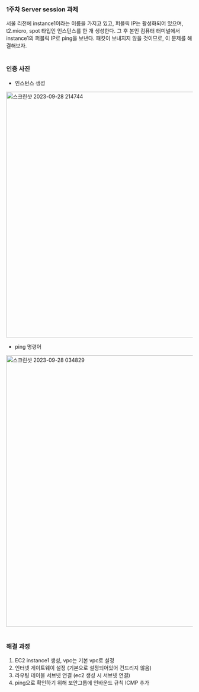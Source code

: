 ### 1주차 Server session 과제
서울 리전에 instance1이라는 이름을 가지고 있고, 퍼블릭 IP는 활성화되어 있으며, t2.micro, spot 타입인 인스턴스를 한 개 생성한다. 그 후 본인 컴퓨터 터미널에서 instance1의 퍼블릭 IP로 ping을 보낸다. 패킷이 보내지지 않을 것이므로, 이 문제를 해결해보자.
<br><br>

### 인증 사진
- 인스턴스 생성
<img width="662" alt="스크린샷 2023-09-28 214744" src="https://github.com/GDSC-Ewha-5th/GDSC-Server-5th/assets/121746871/76696cd0-456c-468c-88db-437f1b3ebbe5">
<br>

- ping 명령어
<img width="731" alt="스크린샷 2023-09-28 034829" src="https://github.com/GDSC-Ewha-5th/GDSC-Server-5th/assets/121746871/42728ddd-d8e3-46c9-9db8-ab57b3fd44ab">
<br><br>

### 해결 과정
1. EC2 instance1 생성, vpc는 기본 vpc로 설정
2. 인터넷 게이트웨이 설정 (기본으로 설정되어있어 건드리지 않음)
3. 라우팅 테이블 서브넷 연결 (ec2 생성 시 서브넷 연결)
4. ping으로 확인하기 위해 보안그룹에 인바운드 규칙 ICMP 추가

